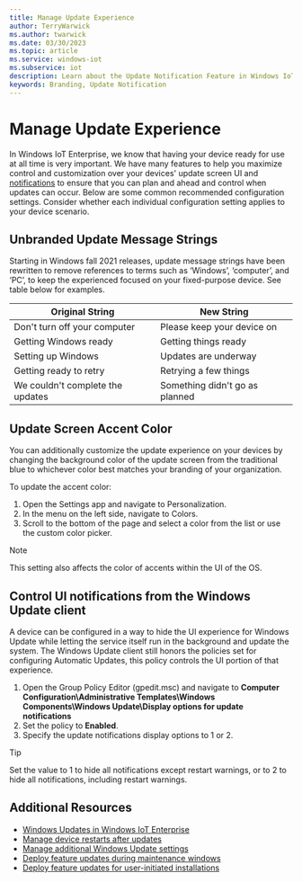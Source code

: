 ```yaml
---
title: Manage Update Experience
author: TerryWarwick
ms.author: twarwick
ms.date: 03/30/2023
ms.topic: article
ms.service: windows-iot
ms.subservice: iot
description: Learn about the Update Notification Feature in Windows IoT Enterprise.
keywords: Branding, Update Notification
---
```

# Manage Update Experience

In Windows IoT Enterprise, we know that having your device ready for use at all time is very important. We have many features to help you maximize control and customization over your devices' update screen UI and [notifications](/windows/deployment/update/waas-wu-settings#remove-access-to-use-all-windows-update-features) to ensure that you can plan and ahead and control when updates can occur. Below are some common recommended configuration settings. Consider whether each individual configuration setting applies to your device scenario.

## Unbranded Update Message Strings

Starting in Windows fall 2021 releases, update message strings have been rewritten to remove references to terms such as ‘Windows’, ‘computer’, and ‘PC’, to keep the experienced focused on your fixed-purpose device. See table below for examples.

| Original String | New String |
|-----------------|------------|
| Don't turn off your computer | Please keep your device on |
| Getting Windows ready | Getting things ready |
| Setting up Windows | Updates are underway |
| Getting ready to retry | Retrying a few things |
| We couldn't complete the updates | Something didn't go as planned |

## Update Screen Accent Color

You can additionally customize the update experience on your devices by changing the background color of the update screen from the traditional blue to whichever color best matches your branding of your organization.  

To update the accent color:

1. Open the Settings app and navigate to Personalization.
1. In the menu on the left side, navigate to Colors.
1. Scroll to the bottom of the page and select a color from the list or use the custom color picker.

> [!NOTE]
>
> This setting also affects the color of accents within the UI of the OS.

## Control UI notifications from the Windows Update client

A device can be configured in a way to hide the UI experience for Windows Update while letting the service itself run in the background and update the system. The Windows Update client still honors the policies set for configuring Automatic Updates, this policy controls the UI portion of that experience.

1. Open the Group Policy Editor (gpedit.msc) and navigate to **Computer Configuration\Administrative Templates\Windows Components\Windows Update\Display options for update notifications**
1. Set the policy to **Enabled**.
1. Specify the update notifications display options to 1 or 2.

> [!TIP]
>
> Set the value to 1 to hide all notifications except restart warnings, or to 2 to hide all notifications, including restart warnings.

## Additional Resources

- [Windows Updates in Windows IoT Enterprise](../OS-Features/Updates.md)
- [Manage device restarts after updates](/windows/deployment/update/waas-restart)
- [Manage additional Windows Update settings](/windows/deployment/update/waas-wu-settings)
- [Deploy feature updates during maintenance windows](/windows/deployment/update/feature-update-maintenance-window)
- [Deploy feature updates for user-initiated installations](/windows/deployment/update/feature-update-user-install)
